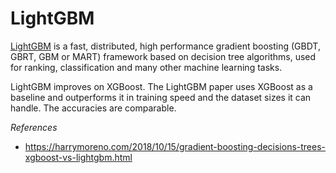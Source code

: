 # LightGBM

[LightGBM](https://github.com/Microsoft/LightGBM) is a fast, distributed, high performance gradient
boosting (GBDT, GBRT, GBM or MART) framework based on decision tree algorithms, used for ranking,
classification and many other machine learning tasks.

LightGBM improves on XGBoost. The LightGBM paper uses XGBoost as a baseline and outperforms it in
training speed and the dataset sizes it can handle. The accuracies are comparable.

*References*

- https://harrymoreno.com/2018/10/15/gradient-boosting-decisions-trees-xgboost-vs-lightgbm.html

